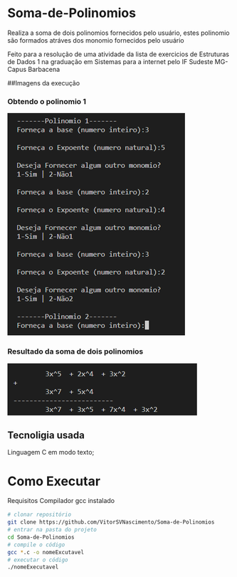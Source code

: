 # Soma-de-Polinomios
 Realiza a soma de dois polinomios fornecidos pelo usuário, estes polinomio são formados atráves dos monomio fornecidos pelo usuário

Feito para a resolução de uma atividade da lista de exercicios de Estruturas de Dados 1 na graduação em Sistemas para a internet pelo IF Sudeste MG-Capus Barbacena

##Imagens da execução

### Obtendo o polinomio 1

![obtendoPolinomio](assets/obtendoPolinomio.png)

### Resultado da soma de dois polinomios

![saida](assets/saida].png)



## Tecnoligia usada
 Linguagem C em modo texto;
 
# Como Executar 
Requisitos 
Compilador gcc instalado
```bash
# clonar repositório 
git clone https://github.com/VitorSVNascimento/Soma-de-Polinomios   
# entrar na pasta do projeto
cd Soma-de-Polinomios
# compile o código
gcc *.c -o nomeExcutavel
# executar o código
./nomeExecutavel
```


